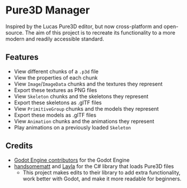 # Pure3D Manager
Inspired by the Lucas Pure3D editor, but now cross-platform and open-source. The aim of this project is to recreate its functionality to a more modern and readily accessible standard.

## Features
- View different chunks of a `.p3d` file
- View the properties of each chunk
- View `Image`/`ImageData` chunks and the textures they represent
- Export these textures as PNG files
- View `Skeleton` chunks and the skeletons they represent
- Export these skeletons as .glTF files
- View `PrimitiveGroup` chunks and the models they represent
- Export these models as .glTF files
- View `Animation` chunks and the animations they represent
- Play animations on a previously loaded `Skeleton`

## Credits
- [Godot Engine contributors](https://godotengine.org/license/) for the Godot Engine
- [handsomematt](https://github.com/handsomematt) and [Layla](https://github.com/aylaylay) for the C# library that loads Pure3D files
    - This project makes edits to their library to add extra functionality, work better with Godot, and make it more readable for beginners.
